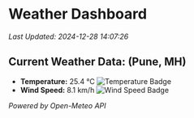 
# Weather Dashboard

_Last Updated: 2024-12-28 14:07:26_

## Current Weather Data: (Pune, MH)
- **Temperature:** 25.4 °C ![Temperature Badge](https://img.shields.io/badge/Temperature-Medium%20Temp-green)
- **Wind Speed:** 8.1 km/h ![Wind Speed Badge](https://img.shields.io/badge/Wind%20Speed-Low%20Wind-blue)

*Powered by Open-Meteo API*
